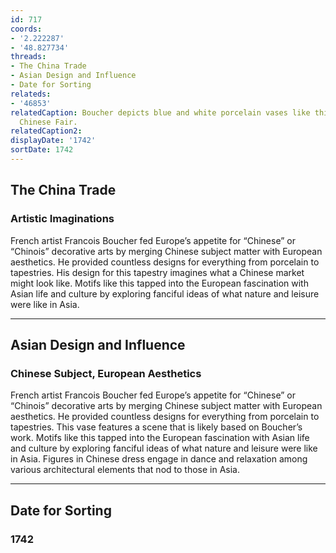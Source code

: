```yaml
---
id: 717
coords:
- '2.222287'
- '48.827734'
threads:
- The China Trade
- Asian Design and Influence
- Date for Sorting
relateds:
- '46853'
relatedCaption: Boucher depicts blue and white porcelain vases like this one in the
  Chinese Fair.
relatedCaption2: 
displayDate: '1742'
sortDate: 1742
---
```


## The China Trade

### Artistic Imaginations

French artist Francois Boucher fed Europe’s appetite for “Chinese” or “Chinois” decorative arts by merging Chinese subject matter with European aesthetics. He provided countless designs for everything from porcelain to tapestries. His design for this tapestry imagines what a Chinese market might look like. Motifs like this tapped into the European fascination with Asian life and culture by exploring fanciful ideas of what nature and leisure were like in Asia. 

* * *

## Asian Design and Influence

### Chinese Subject, European Aesthetics

French artist Francois Boucher fed Europe’s appetite for “Chinese” or “Chinois” decorative arts by merging Chinese subject matter with European aesthetics. He provided countless designs for everything from porcelain to tapestries. This vase features a scene that is likely based on Boucher’s work. Motifs like this tapped into the European fascination with Asian life and culture by exploring fanciful ideas of what nature and leisure were like in Asia. Figures in Chinese dress engage in dance and relaxation among various architectural elements that nod to those in Asia.

* * *

## Date for Sorting

### 1742
